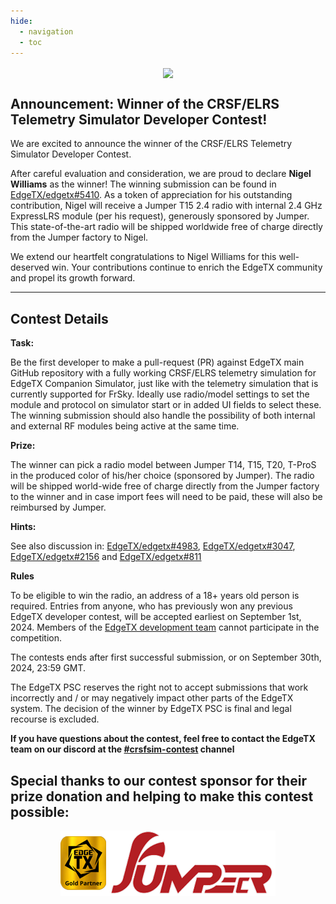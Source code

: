 ```yaml
---
hide:
  - navigation
  - toc
---
```


<p></p> 
<p align="center">
<a><img src="/assets/CRSFsimPoster.png?raw=true" align="center" width="497"></a>
</P>


## **Announcement: Winner of the CRSF/ELRS Telemetry Simulator Developer Contest!** ##

We are excited to announce the winner of the CRSF/ELRS Telemetry Simulator Developer Contest.

After careful evaluation and consideration, we are proud to declare **Nigel Williams** as the winner! The winning submission can be found in [EdgeTX/edgetx#5410](https://github.com/EdgeTX/edgetx/pull/5410). As a token of appreciation for his outstanding contribution, Nigel will receive a Jumper T15 2.4 radio with internal 2.4 GHz ExpressLRS module (per his request), generously sponsored by Jumper. This state-of-the-art radio will be shipped worldwide free of charge directly from the Jumper factory to Nigel.

We extend our heartfelt congratulations to Nigel Williams for this well-deserved win. Your contributions continue to enrich the EdgeTX community and propel its growth forward.

---

## **Contest Details**

**Task:**

Be the first developer to make a pull-request (PR) against EdgeTX main GitHub repository with a fully working CRSF/ELRS telemetry simulation for EdgeTX Companion Simulator, just like with the telemetry simulation that is currently supported for FrSky. Ideally use radio/model settings to set the module and protocol on simulator start or in added UI fields to select these. The winning submission should also handle the possibility of both internal and external RF modules being active at the same time.


**Prize:**

The winner can pick a radio model between Jumper T14, T15, T20, T-ProS in the produced color of his/her choice (sponsored by Jumper). The radio will be shipped world-wide free of charge directly from the Jumper factory to the winner and in case import fees will need to be paid, these will also be reimbursed by Jumper.


**Hints:**

See also discussion in: [EdgeTX/edgetx#4983](https://github.com/EdgeTX/edgetx/issues/4983), [EdgeTX/edgetx#3047](https://github.com/EdgeTX/edgetx/issues/3047), [EdgeTX/edgetx#2156](https://github.com/EdgeTX/edgetx/issues/2156) and [EdgeTX/edgetx#811](https://github.com/EdgeTX/edgetx/issues/811)

**Rules**

To be eligible to win the radio, an address of a 18+ years old person is required. Entries from anyone, who has previously won any previous EdgeTX developer contest, will be accepted earliest on September 1st, 2024. Members of the <a href="https://edgetx.org/bylaws/#edgetx-development-team">EdgeTX development team</a> cannot participate in the competition.

The contests ends after first successful submission, or on September 30th, 2024, 23:59 GMT.

The EdgeTX PSC reserves the right not to accept submissions that work incorrectly and / or may negatively impact other parts of the EdgeTX system. The decision of the winner by EdgeTX PSC is final and legal recourse is excluded.


**If you have questions about the contest, feel free to contact the EdgeTX team on our discord at the [#crsfsim-contest](https://discord.com/channels/839849772864503828/1268829063728992318) channel**


## **Special thanks to our contest sponsor for their prize donation and helping to make this contest possible:**

<p></p> 
<p align="center">
<a href="https://www.jumper-rc.com/" target="_blank"><img src="/assets/JumperGold.png?raw=true" align="center" width="344"></a>
</P>



 








